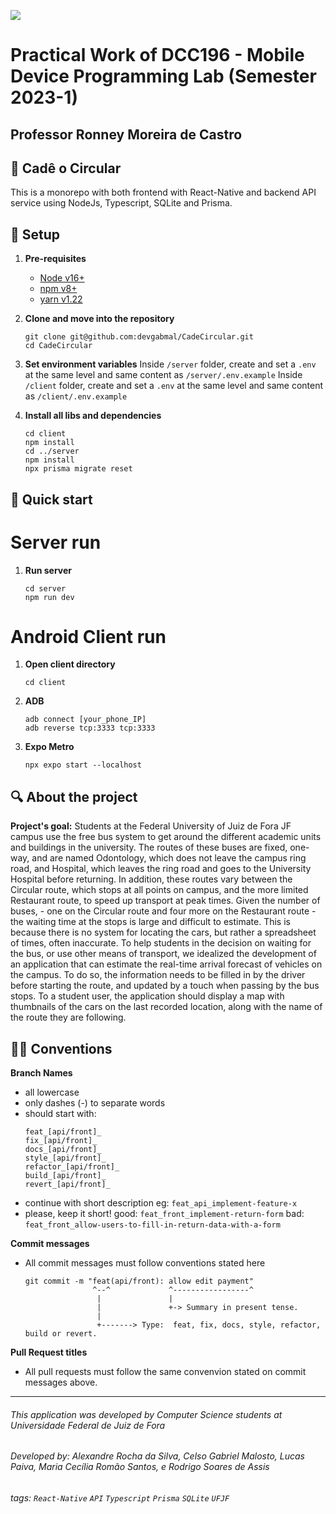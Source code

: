 ![](https://www.ufjf.br/wp-content/plugins/imgpgprinc_novo/arquivos/deptocomputacao/1.jpg)

# Practical Work of DCC196 - Mobile Device Programming Lab (Semester 2023-1)

## Professor Ronney Moreira de Castro

## 🚌 Cadê o Circular

This is a monorepo with both frontend with React-Native and backend API service using NodeJs, Typescript, SQLite and Prisma.

## 🌱 Setup

1.  **Pre-requisites**

    - [Node v16+](https://nodejs.org/en/download)
    - [npm v8+](https://docs.npmjs.com/downloading-and-installing-node-js-and-npm)
    - [yarn v1.22](https://classic.yarnpkg.com/lang/en/docs/install/#mac-stable)

2.  **Clone and move into the repository**

    ```shell
    git clone git@github.com:devgabmal/CadeCircular.git
    cd CadeCircular
    ```

3.  **Set environment variables**
    Inside `/server` folder, create and set a `.env` at the same level and same content as `/server/.env.example`
    Inside `/client` folder, create and set a `.env` at the same level and same content as `/client/.env.example`

4.  **Install all libs and dependencies**

    ```shell
    cd client
    npm install
    cd ../server
    npm install
    npx prisma migrate reset
    ```

## 🚀 Quick start

# Server run

1. **Run server**

   ```shell
   cd server
   npm run dev
   ```

# Android Client run

1. **Open client directory**

   ```shell
   cd client
   ```

2. **ADB**

   ```shell
   adb connect [your_phone_IP]
   adb reverse tcp:3333 tcp:3333
   ```

3. **Expo Metro**

   ```shell
   npx expo start --localhost
   ```

## 🔍 About the project

**Project's goal:**
Students at the Federal University of Juiz de Fora JF campus use the free bus system to get around the different academic units and buildings in the university. The routes of these buses are fixed, one-way, and are named Odontology, which does not leave the campus ring road, and Hospital, which leaves the ring road and goes to the University Hospital before returning. In addition, these routes vary between the Circular route, which stops at all points on campus, and the more limited Restaurant route, to speed up transport at peak times.
Given the number of buses, - one on the Circular route and four more on the Restaurant route - the waiting time at the stops is large and difficult to estimate. This is because there is no system for locating the cars, but rather a spreadsheet of times, often inaccurate.
To help students in the decision on waiting for the bus, or use other means of transport, we idealized the development of an application that can estimate the real-time arrival forecast of vehicles on the campus. To do so, the information needs to be filled in by the driver before starting the route, and updated by a touch when passing by the bus stops. To a student user, the application should display a map with thumbnails of the cars on the last recorded location, along with the name of the route they are following.

## 👨‍💻 Conventions

**Branch Names**

- all lowercase
- only dashes (-) to separate words
- should start with:
  ```
  feat_[api/front]_
  fix_[api/front]_
  docs_[api/front]_
  style_[api/front]_
  refactor_[api/front]_
  build_[api/front]_
  revert_[api/front]_
  ```
- continue with short description
  eg: `feat_api_implement-feature-x`
- please, keep it short!
  good: `feat_front_implement-return-form`
  bad: `feat_front_allow-users-to-fill-in-return-data-with-a-form`

**Commit messages**

- All commit messages must follow conventions stated here
  ```
  git commit -m "feat(api/front): allow edit payment"
                 ^--^             ^-----------------^
                  |               |
                  |               +-> Summary in present tense.
                  |
                  +-------> Type:  feat, fix, docs, style, refactor, build or revert.
  ```

**Pull Request titles**

- All pull requests must follow the same convenvion stated on commit messages above.

---

###### This application was developed by Computer Science students at Universidade Federal de Juiz de Fora

###### Developed by: Alexandre Rocha da Silva, Celso Gabriel Malosto, Lucas Paiva, Maria Cecília Romão Santos, e Rodrigo Soares de Assis

###### tags: `React-Native` `API` `Typescript` `Prisma` `SQLite` `UFJF`
